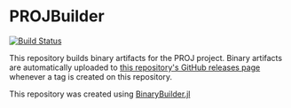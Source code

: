 # PROJBuilder

[![Build Status](https://travis-ci.org/visr/PROJBuilder.svg?branch=master)](https://travis-ci.org/visr/PROJBuilder)

This repository builds binary artifacts for the PROJ project. Binary artifacts are automatically uploaded to
[this repository's GitHub releases page](https://github.com/visr/PROJBuilder/releases) whenever a tag is created
on this repository.

This repository was created using [BinaryBuilder.jl](https://github.com/JuliaPackaging/BinaryBuilder.jl)
